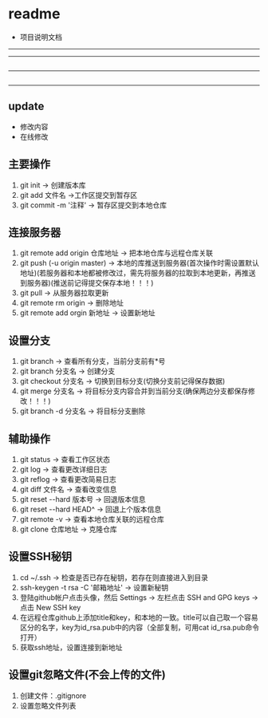 # readme
- 项目说明文档
---
***
```js
```
---
```html
```
---
## update
- 修改内容
- 在线修改

## 主要操作
1. git init -> 创建版本库
2. git add 文件名 ->工作区提交到暂存区
3. git commit -m '注释' -> 暂存区提交到本地仓库

## 连接服务器
1. git remote add origin 仓库地址 -> 把本地仓库与远程仓库关联
2. git push (-u origin master) -> 本地的库推送到服务器(首次操作时需设置默认地址)(若服务器和本地都被修改过，需先将服务器的拉取到本地更新，再推送到服务器)(推送前记得提交保存本地！！！)
3. git pull -> 从服务器拉取更新
4. git remote rm origin -> 删除地址
5. git remote add orgin 新地址 -> 设置新地址

## 设置分支
1. git branch -> 查看所有分支，当前分支前有*号
2. git branch 分支名 -> 创建分支
3. git checkout 分支名 -> 切换到目标分支(切换分支前记得保存数据)
4. git merge 分支名 -> 将目标分支内容合并到当前分支(确保两边分支都保存修改！！！)
5. git branch -d 分支名 -> 将目标分支删除

## 辅助操作
1. git status -> 查看工作区状态
2. git log -> 查看更改详细日志
3. git reflog -> 查看更改简易日志
4. git diff 文件名 -> 查看改变信息
5. git reset --hard 版本号 -> 回退版本信息
6. git reset --hard HEAD^ -> 回退上个版本信息
7. git remote -v -> 查看本地仓库关联的远程仓库
8. git clone 仓库地址 -> 克隆仓库

## 设置SSH秘钥
1. cd ~/.ssh -> 检查是否已存在秘钥，若存在则直接进入到目录
2. ssh-keygen -t rsa -C '邮箱地址' -> 设置新秘钥
3. 登陆github帐户点击头像，然后 Settings -> 左栏点击 SSH and GPG keys -> 点击 New SSH key
4. 在远程仓库github上添加title和key，和本地的一致。title可以自己取一个容易区分的名字，key为id_rsa.pub中的内容（全部复制，可用cat id_rsa.pub命令打开）
5. 获取ssh地址，设置连接到新地址

## 设置git忽略文件(不会上传的文件)
1. 创建文件：.gitignore
2. 设置忽略文件列表
